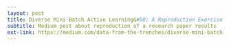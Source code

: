 ```yaml
---
layout: post
title: Diverse Mini-Batch Active Learning&#58; A Reproduction Exercise
subtitle: Medium post about reproduction of a research paper results
ext-link: https://medium.com/data-from-the-trenches/diverse-mini-batch-active-learning-a-reproduction-exercise-2396cfee61df
---
```



